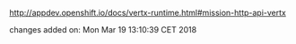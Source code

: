 http://appdev.openshift.io/docs/vertx-runtime.html#mission-http-api-vertx

 
 changes added on: Mon Mar 19 13:10:39 CET 2018